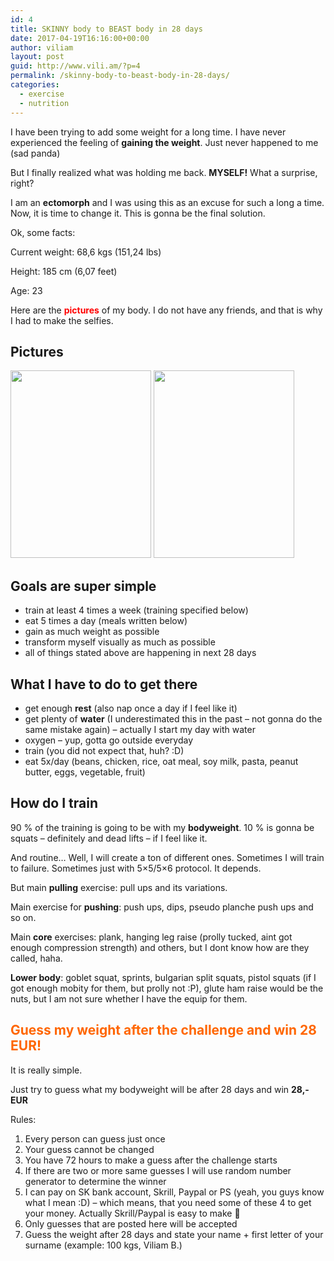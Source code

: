 ```yaml
---
id: 4
title: SKINNY body to BEAST body in 28 days
date: 2017-04-19T16:16:00+00:00
author: viliam
layout: post
guid: http://www.vili.am/?p=4
permalink: /skinny-body-to-beast-body-in-28-days/
categories:
  - exercise
  - nutrition
---
```

I have been trying to add some weight for a long time. I have never experienced the feeling of **gaining the weight**. Just never happened to me (sad panda)

But I finally realized what was holding me back. **MYSELF!** What a surprise, right?

I am an **ectomorph** and I was using this as an excuse for such a long a time. Now, it is time to change it. This is gonna be the final solution.

Ok, some facts:

Current weight: 68,6 kgs (151,24 lbs)

Height: 185 cm (6,07 feet)

Age: 23

Here are the <span style="color: #ff0000;"><strong>pictures</strong></span> of my body. I do not have any friends, and that is why I had to make the selfies.

## Pictures

[<img class="wp-image-19 size-medium alignleft" src="http://vili.am/wp-content/uploads/2017/04/IMG_0758-e1492603353698-225x300.jpg" alt="" width="225" height="300" srcset="http://vili.am/wp-content/uploads/2017/04/IMG_0758-e1492603353698-225x300.jpg 225w, http://vili.am/wp-content/uploads/2017/04/IMG_0758-e1492603353698-768x1024.jpg 768w, http://vili.am/wp-content/uploads/2017/04/IMG_0758-e1492603353698.jpg 960w" sizes="(max-width: 225px) 100vw, 225px" />](http://vili.am/wp-content/uploads/2017/04/IMG_0758.jpg) [<img class="wp-image-20 size-medium alignleft" src="http://vili.am/wp-content/uploads/2017/04/IMG_0756-e1492603404185-225x300.jpg" alt="" width="225" height="300" srcset="http://vili.am/wp-content/uploads/2017/04/IMG_0756-e1492603404185-225x300.jpg 225w, http://vili.am/wp-content/uploads/2017/04/IMG_0756-e1492603404185-768x1024.jpg 768w" sizes="(max-width: 225px) 100vw, 225px" />](http://vili.am/wp-content/uploads/2017/04/IMG_0756.jpg)

## Goals are super simple

  * train at least 4 times a week (training specified below)
  * eat 5 times a day (meals written below)
  * gain as much weight as possible
  * transform myself visually as much as possible
  * all of things stated above are happening in next 28 days

## What I have to do to get there

  * get enough **rest** (also nap once a day if I feel like it)
  * get plenty of **water** (I underestimated this in the past &#8211; not gonna do the same mistake again) &#8211; actually I start my day with water
  * oxygen &#8211; yup, gotta go outside everyday
  * train (you did not expect that, huh? :D)
  * eat 5x/day (beans, chicken, rice, oat meal, soy milk, pasta, peanut butter, eggs, vegetable, fruit)

## How do I train

90 % of the training is going to be with my **bodyweight**. 10 % is gonna be squats &#8211; definitely and dead lifts &#8211; if I feel like it.

And routine&#8230; Well, I will create a ton of different ones. Sometimes I will train to failure. Sometimes just with 5&#215;5/5&#215;6 protocol. It depends.

But main **pulling** exercise: pull ups and its variations.

Main exercise for **pushing**: push ups, dips, pseudo planche push ups and so on.

Main **core** exercises: plank, hanging leg raise (prolly tucked, aint got enough compression strength) and others, but I dont know how are they called, haha.

**Lower body**: goblet squat, sprints, bulgarian split squats, pistol squats (if I got enough mobity for them, but prolly not :P), glute ham raise would be the nuts, but I am not sure whether I have the equip for them.

## <span style="color: #ff6600;">Guess my weight after the challenge and win 28 EUR!</span>

It is really simple.

Just try to guess what my bodyweight will be after 28 days and win **28,- EUR**

Rules:

  1. Every person can guess just once
  2. Your guess cannot be changed
  3. You have 72 hours to make a guess after the challenge starts
  4. If there are two or more same guesses I will use random number generator to determine the winner
  5. I can pay on SK bank account, Skrill, Paypal or PS (yeah, you guys know what I mean :D) &#8211; which means, that you need some of these 4 to get your money. Actually Skrill/Paypal is easy to make 🙂
  6. Only guesses that are posted here will be accepted
  7. Guess the weight after 28 days and state your name + first letter of your surname (example: 100 kgs, Viliam B.)